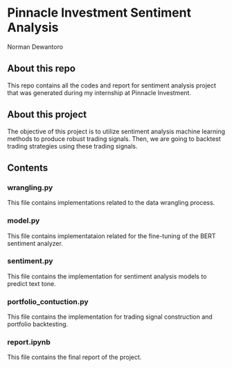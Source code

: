 # Pinnacle Investment Sentiment Analysis

Norman Dewantoro

## About this repo

This repo contains all the codes and report for sentiment analysis project that was generated during my internship at Pinnacle Investment.

## About this project 

The objective of this project is to utilize sentiment analysis machine learning methods to produce robust trading signals. Then, we are going to backtest trading strategies using these trading signals.

## Contents

### wrangling.py

This file contains implementations related to the data wrangling process.

### model.py

This file contains implementataion related for the fine-tuning of the BERT sentiment analyzer.

### sentiment.py

This file contains the implementation for sentiment analysis models to predict text tone.

### portfolio_contuction.py

This file contains the implementation for trading signal construction and portfolio backtesting.

### report.ipynb

This file contains the final report of the project.